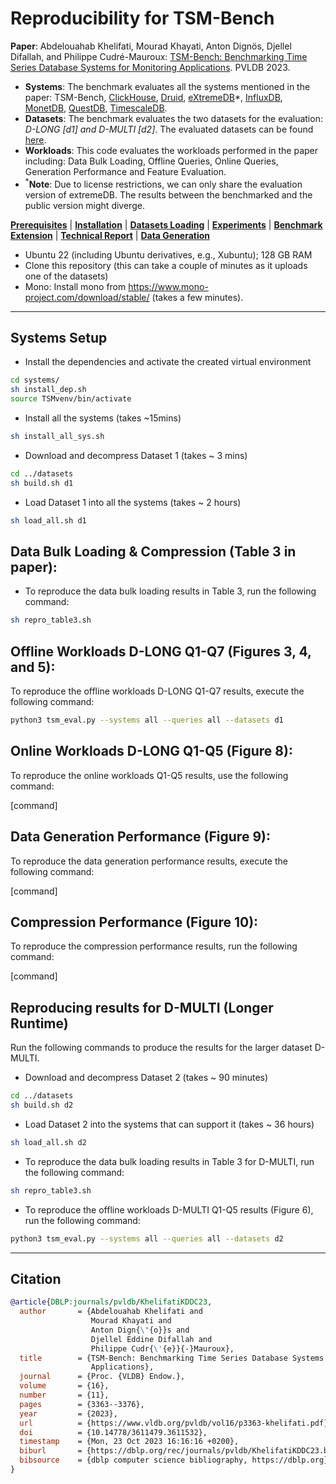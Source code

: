  # Reproducibility for TSM-Bench
 
**Paper**: Abdelouahab Khelifati, Mourad Khayati, Anton Dignös, Djellel Difallah, and Philippe Cudré-Mauroux: [TSM-Bench: Benchmarking Time Series Database Systems for Monitoring Applications](https://www.vldb.org/pvldb/vol16/p3363-khelifati.pdf). PVLDB 2023.
- **Systems**: The benchmark evaluates all the systems mentioned in the paper: TSM-Bench, [ClickHouse](https://clickhouse.com/), [Druid](https://druid.apache.org/), [eXtremeDB](https://www.mcobject.com/)*, [InfluxDB](https://docs.influxdata.com/influxdb/v1.7/), [MonetDB](https://www.monetdb.org/easy-setup/), [QuestDB](https://questdb.io/), [TimescaleDB](https://www.timescale.com/).
- **Datasets**: The benchmark evaluates the two datasets for the evaluation: *D-LONG [d1] and D-MULTI [d2]*. The evaluated datasets can be found [here](https://github.com/eXascaleInfolab/TSM-Bench/tree/main/datasets).
- **Workloads**: This code evaluates the workloads performed in the paper including: Data Bulk Loading, Offline Queries, Online Queries, Generation Performance and Feature Evaluation.
- <sup>*</sup>**Note**: Due to license restrictions, we can only share the evaluation version of extremeDB. The results between the benchmarked and the public version might diverge. 

[**Prerequisites**](#prerequisites) | [**Installation**](#systems-setup) | [**Datasets Loading**](#datasets-loading) | [**Experiments**](#experiments) | [**Benchmark Extension**](#benchmark-extension) | [**Technical Report**](#technical-report) | [**Data Generation**](#time-series-generation)


- Ubuntu 22 (including Ubuntu derivatives, e.g., Xubuntu); 128 GB RAM
- Clone this repository (this can take a couple of minutes as it uploads one of the datasets)
- Mono: Install mono from https://www.mono-project.com/download/stable/ (takes a few minutes).

___

## Systems Setup

- Install the dependencies and activate the created virtual environment 
  
```bash
cd systems/
sh install_dep.sh
source TSMvenv/bin/activate
```

- Install all the systems (takes ~15mins)

```bash
sh install_all_sys.sh
```


- Download and decompress Dataset 1 (takes ~ 3 mins)

```bash
cd ../datasets
sh build.sh d1
```

- Load Dataset 1 into all the systems (takes ~ 2 hours)

```bash
sh load_all.sh d1
```


## Data Bulk Loading & Compression (Table 3 in paper):

- To reproduce the data bulk loading results in Table 3, run the following command:

```bash
sh repro_table3.sh
```
    
## Offline Workloads D-LONG Q1-Q7 (Figures 3, 4, and 5):

To reproduce the offline workloads D-LONG Q1-Q7 results, execute the following command:

```bash
python3 tsm_eval.py --systems all --queries all --datasets d1 
```


## Online Workloads D-LONG Q1-Q5 (Figure 8):

To reproduce the online workloads Q1-Q5 results, use the following command:

[command]



## Data Generation Performance (Figure 9):

To reproduce the data generation performance results, execute the following command:

[command]


## Compression Performance (Figure 10):

To reproduce the compression performance results, run the following command:

[command]


## Reproducing results for D-MULTI (Longer Runtime)

Run the following commands to produce the results for the larger dataset D-MULTI.

- Download and decompress Dataset 2 (takes ~ 90 minutes)

```bash
cd ../datasets
sh build.sh d2
```

- Load Dataset 2 into the systems that can support it (takes ~ 36 hours)

```bash
sh load_all.sh d2
```

- To reproduce the data bulk loading results in Table 3 for D-MULTI, run the following command:

```bash
sh repro_table3.sh
```

- To reproduce the offline workloads D-MULTI Q1-Q5 results (Figure 6), run the following command:

```bash
python3 tsm_eval.py --systems all --queries all --datasets d2
```





___

## Citation

```bibtex
@article{DBLP:journals/pvldb/KhelifatiKDDC23,
  author       = {Abdelouahab Khelifati and
                  Mourad Khayati and
                  Anton Dign{\"{o}}s and
                  Djellel Eddine Difallah and
                  Philippe Cudr{\'{e}}{-}Mauroux},
  title        = {TSM-Bench: Benchmarking Time Series Database Systems for Monitoring
                  Applications},
  journal      = {Proc. {VLDB} Endow.},
  volume       = {16},
  number       = {11},
  pages        = {3363--3376},
  year         = {2023},
  url          = {https://www.vldb.org/pvldb/vol16/p3363-khelifati.pdf},
  doi          = {10.14778/3611479.3611532},
  timestamp    = {Mon, 23 Oct 2023 16:16:16 +0200},
  biburl       = {https://dblp.org/rec/journals/pvldb/KhelifatiKDDC23.bib},
  bibsource    = {dblp computer science bibliography, https://dblp.org}
}
```



